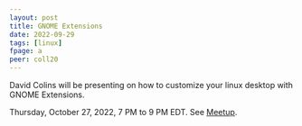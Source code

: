 ```yaml
---
layout: post
title: GNOME Extensions
date: 2022-09-29
tags: [linux]
fpage: a
peer: coll20
---
```


David Colins will be presenting on how to customize your linux desktop with
GNOME Extensions.

Thursday, October 27, 2022, 7 PM to 9 PM EDT. See [Meetup]({{site.meetupurl}}).
